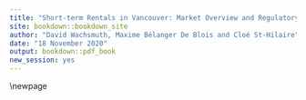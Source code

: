 ```yaml
---
title: "Short-term Rentals in Vancouver: Market Overview and Regulatory Impact Analysis"
site: bookdown::bookdown_site
author: "David Wachsmuth, Maxime Bélanger De Blois and Cloé St-Hilaire"
date: "18 November 2020"
output: bookdown::pdf_book
new_session: yes
---
```


\newpage
